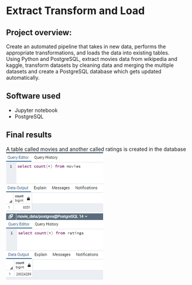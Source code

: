 # Extract Transform and Load 
## Project overview:
Create an automated pipeline that takes in new data, performs the appropriate transformations, and loads the data into existing tables.  
Using Python and PostgreSQL, extract movies data from wikipedia and kaggle, transform datasets by cleaning data and merging the multiple datasets and create a PostgreSQL database which gets updated automatically.  

## Software used
- Jupyter notebook
- PostgreSQL

## Final results
A table called movies and another called ratings is created in the database  
![movies](movies_query.png)  
![ratings](ratings_query.png)

